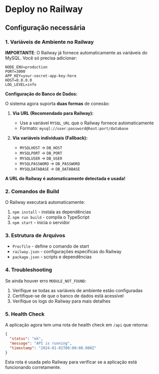 # Deploy no Railway

## Configuração necessária

### 1. Variáveis de Ambiente no Railway

**IMPORTANTE**: O Railway já fornece automaticamente as variáveis do MySQL. Você só precisa adicionar:

```
NODE_ENV=production
PORT=3000
APP_KEY=your-secret-app-key-here
HOST=0.0.0.0
LOG_LEVEL=info
```

**Configuração do Banco de Dados:**

O sistema agora suporta **duas formas** de conexão:

1. **Via URL (Recomendado para Railway):**
   - Use a variável `MYSQL_URL` que o Railway fornece automaticamente
   - Formato: `mysql://user:password@host:port/database`

2. **Via variáveis individuais (Fallback):**
   - `MYSQLHOST` → `DB_HOST`
   - `MYSQLPORT` → `DB_PORT` 
   - `MYSQLUSER` → `DB_USER`
   - `MYSQLPASSWORD` → `DB_PASSWORD`
   - `MYSQLDATABASE` → `DB_DATABASE`

**A URL do Railway é automaticamente detectada e usada!**

### 2. Comandos de Build

O Railway executará automaticamente:
1. `npm install` - instala as dependências
2. `npm run build` - compila o TypeScript
3. `npm start` - inicia o servidor

### 3. Estrutura de Arquivos

- `Procfile` - define o comando de start
- `railway.json` - configurações específicas do Railway
- `package.json` - scripts e dependências

### 4. Troubleshooting

Se ainda houver erro `MODULE_NOT_FOUND`:
1. Verifique se todas as variáveis de ambiente estão configuradas
2. Certifique-se de que o banco de dados está acessível
3. Verifique os logs do Railway para mais detalhes

### 5. Health Check

A aplicação agora tem uma rota de health check em `/api` que retorna:
```json
{
  "status": "ok",
  "message": "API is running",
  "timestamp": "2024-01-01T00:00:00.000Z"
}
```

Esta rota é usada pelo Railway para verificar se a aplicação está funcionando corretamente.
